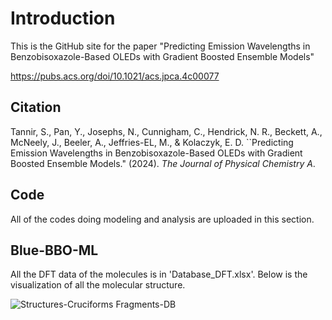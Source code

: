 # Introduction
This is the GitHub site for the paper "Predicting Emission Wavelengths in Benzobisoxazole-Based OLEDs with Gradient Boosted Ensemble Models"

https://pubs.acs.org/doi/10.1021/acs.jpca.4c00077

## Citation
Tannir, S., Pan, Y., Josephs, N., Cunnigham, C., Hendrick, N. R., Beckett, A., McNeely, J., Beeler, A., Jeffries-EL, M., & Kolaczyk, E. D. ``Predicting Emission Wavelengths in Benzobisoxazole-Based OLEDs with Gradient Boosted Ensemble Models." (2024). *The Journal of Physical Chemistry A*.

## Code
All of the codes doing modeling and analysis are uploaded in this section.

## Blue-BBO-ML
All the DFT data of the molecules is in 'Database_DFT.xlsx'. Below is the visualization of all the molecular structure.

![Structures-Cruciforms Fragments-DB](https://github.com/KolaczykResearch/Blue-BBO-ML/assets/36388575/115a8457-0011-48af-a93d-57a5b6c7d6db)
